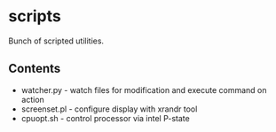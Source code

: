 # scripts
Bunch of scripted utilities. 

## Contents
* watcher.py - watch files for modification and execute command on action
* screenset.pl - configure display with xrandr tool
* cpuopt.sh - control processor via intel P-state
